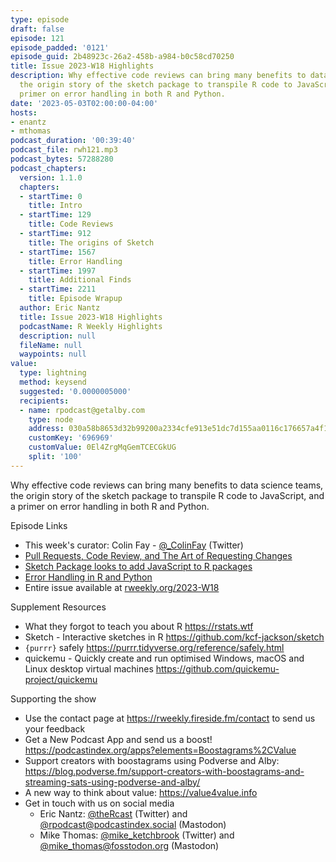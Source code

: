 ```yaml
---
type: episode
draft: false
episode: 121
episode_padded: '0121'
episode_guid: 2b48923c-26a2-458b-a984-b0c58cd70250
title: Issue 2023-W18 Highlights
description: Why effective code reviews can bring many benefits to data science teams,
  the origin story of the sketch package to transpile R code to JavaScript, and a
  primer on error handling in both R and Python.
date: '2023-05-03T02:00:00-04:00'
hosts:
- enantz
- mthomas
podcast_duration: '00:39:40'
podcast_file: rwh121.mp3
podcast_bytes: 57288280
podcast_chapters:
  version: 1.1.0
  chapters:
  - startTime: 0
    title: Intro
  - startTime: 129
    title: Code Reviews
  - startTime: 912
    title: The origins of Sketch
  - startTime: 1567
    title: Error Handling
  - startTime: 1997
    title: Additional Finds
  - startTime: 2211
    title: Episode Wrapup
  author: Eric Nantz
  title: Issue 2023-W18 Highlights
  podcastName: R Weekly Highlights
  description: null
  fileName: null
  waypoints: null
value:
  type: lightning
  method: keysend
  suggested: '0.0000005000'
  recipients:
  - name: rpodcast@getalby.com
    type: node
    address: 030a58b8653d32b99200a2334cfe913e51dc7d155aa0116c176657a4f1722677a3
    customKey: '696969'
    customValue: 0El4ZrgMqGemTCECGkUG
    split: '100'
---
```

Why effective code reviews can bring many benefits to data science teams, the origin story of the sketch package to transpile R code to JavaScript, and a primer on error handling in both R and Python.

Episode Links

-   This week's curator: Colin Fay - <a href="https://twitter.com/_ColinFay" rel="nofollow">@_ColinFay</a> (Twitter)
-   <a href="https://matthewrkaye.com/posts/series/doing-data-science/2023-04-14-code-review/code-review.html" rel="nofollow">Pull Requests, Code Review, and The Art of Requesting Changes</a>
-   <a href="https://www.r-consortium.org/blog/2023/04/26/sketch-package-looks-to-add-javascript-to-r-packages" rel="nofollow">Sketch Package looks to add JavaScript to R packages</a>
-   <a href="https://towardsdatascience.com/error-handling-in-r-and-python-5a4d60f3fba6" rel="nofollow">Error Handling in R and Python</a>
-   Entire issue available at <a href="https://rweekly.org/2023-W18.html" rel="nofollow">rweekly.org/2023-W18</a>

Supplement Resources

-   What they forgot to teach you about R <a href="https://rstats.wtf" rel="nofollow">https://rstats.wtf</a>
-   Sketch - Interactive sketches in R <a href="https://github.com/kcf-jackson/sketch" rel="nofollow">https://github.com/kcf-jackson/sketch</a>
-   `{purrr}` safely <a href="https://purrr.tidyverse.org/reference/safely.html" rel="nofollow">https://purrr.tidyverse.org/reference/safely.html</a>
-   quickemu - Quickly create and run optimised Windows, macOS and Linux desktop virtual machines <a href="https://github.com/quickemu-project/quickemu" rel="nofollow">https://github.com/quickemu-project/quickemu</a>

Supporting the show

-   Use the contact page at <a href="https://rweekly.fireside.fm/contact" rel="nofollow">https://rweekly.fireside.fm/contact</a> to send us your feedback
-   Get a New Podcast App and send us a boost! <a href="https://podcastindex.org/apps?elements=Boostagrams%2CValue" rel="nofollow">https://podcastindex.org/apps?elements=Boostagrams%2CValue</a>
-   Support creators with boostagrams using Podverse and Alby: <a href="https://blog.podverse.fm/support-creators-with-boostagrams-and-streaming-sats-using-podverse-and-alby/" rel="nofollow">https://blog.podverse.fm/support-creators-with-boostagrams-and-streaming-sats-using-podverse-and-alby/</a>
-   A new way to think about value: <a href="https://value4value.info" rel="nofollow">https://value4value.info</a>
-   Get in touch with us on social media
    -   Eric Nantz: <a href="https://twitter.com/theRcast" rel="nofollow">@theRcast</a> (Twitter) and <a href="https://podcastindex.social/@rpodcast" rel="nofollow">@rpodcast@podcastindex.social</a> (Mastodon)
    -   Mike Thomas: <a href="https://twitter.com/mike_ketchbrook" rel="nofollow">@mike_ketchbrook</a> (Twitter) and <a href="https://fosstodon.org/@mike_thomas" rel="nofollow">@mike_thomas@fosstodon.org</a> (Mastodon)
